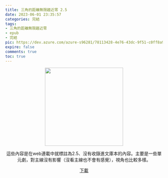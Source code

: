 ```yaml
---
title: 三角的距離無限趨近零 2.5
date: 2023-06-01 23:35:57
categories: 完結
tags:
- 三角的距離無限趨近零
- epub
- 完結
pic: https://dev.azure.com/azure-s96281/78113428-4e76-43dc-9f51-c0ff8a913055/_apis/git/repositories/a379171b-de46-4c10-9b0d-00da23959885/items?path=/Epub%20Cover/%E4%B8%89%E8%A7%92%E7%9A%84%E8%B7%9D%E9%9B%A2%E7%84%A1%E9%99%90%E8%B6%A8%E8%BF%91%E9%9B%B6-2.5.jpg&versionDescriptor%5BversionOptions%5D=0&versionDescriptor%5BversionType%5D=0&versionDescriptor%5Bversion%5D=main&resolveLfs=true&%24format=octetStream&api-version=5.0
expire: false
comments: true
toc: true
---
```


<div style="text-align:center" class="kratos-post-content">

<img width="250px" src="https://dev.azure.com/azure-s96281/78113428-4e76-43dc-9f51-c0ff8a913055/_apis/git/repositories/a379171b-de46-4c10-9b0d-00da23959885/items?path=/Epub%20Cover/%E4%B8%89%E8%A7%92%E7%9A%84%E8%B7%9D%E9%9B%A2%E7%84%A1%E9%99%90%E8%B6%A8%E8%BF%91%E9%9B%B6-2.5.jpg&versionDescriptor%5BversionOptions%5D=0&versionDescriptor%5BversionType%5D=0&versionDescriptor%5Bversion%5D=main&resolveLfs=true&%24format=octetStream&api-version=5.0">

<p>
這些內容是在web連載中就標註為2.5、沒有收錄進文庫本的內容。主要是一些單元劇，對主線沒有影響（沒看主線也不會有感覺），視角也比較多樣。
</p>

<p>
<a href="https://epubdatabase.azurewebsites.net/EBOOKS/EPUB/完結/三角的距離無限趨近零/%E4%B8%89%E8%A7%92%E7%9A%84%E8%B7%9D%E9%9B%A2%E7%84%A1%E9%99%90%E8%B6%A8%E8%BF%91%E9%9B%B6%202.5%20%26%E5%85%B6%E4%BB%96web%E7%9F%AD%E7%AF%87.epub?download=1">下載</a>
</p>

</div>
